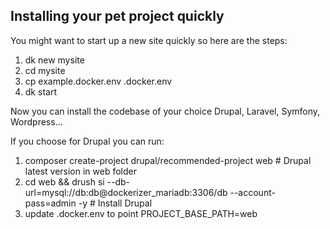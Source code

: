 ## Installing your pet project quickly

You might want to start up a new site quickly so here are the steps:

1. dk new mysite
2. cd mysite
3. cp example.docker.env .docker.env
4. dk start

Now you can install the codebase of your choice Drupal, Laravel, Symfony, Wordpress...

If you choose for Drupal you can run:

1. composer create-project drupal/recommended-project web                                        # Drupal latest version in web folder
2. cd web && drush si --db-url=mysql://db:db@dockerizer_mariadb:3306/db --account-pass=admin -y  # Install Drupal
3. update .docker.env to point PROJECT_BASE_PATH=web


